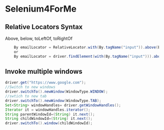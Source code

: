 # Selenium4ForMe

## Relative Locators Syntax
Above, below, toLeftOf, toRightOf
```java
    By emailLocator = RelativeLocator.with(By.tagName("input")).above(By.id("password"));
    or
    By emailLocator = driver.findElement(with(By.tagName("input"))).above(By.id("password"));
```

## Invoke multiple windows
```java
driver.get("https://www.google.com");
//Switch to new windows
driver.switchTo().newWindow(WindowType.WINDOW);
//swtich to new tab
driver.switchTo().newWindow(WindowType.TAB);
Set<String> windowHandles= driver.getWindowHandles();
Iterator it = windowHandles.iterator();
String parentWindowId=(String) it.next();
String childWindowId=(String) it.next();
driver.switchTo().window(childWindowId);
```
